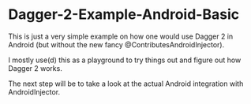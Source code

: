 # Dagger-2-Example-Android-Basic

This is just a very simple example on how one would use Dagger 2 in Android (but without the new fancy @ContributesAndroidInjector).

I mostly use(d) this as a playground to try things out and figure out how Dagger 2 works.

The next step will be to take a look at the actual Android integration with AndroidInjector<T>.

